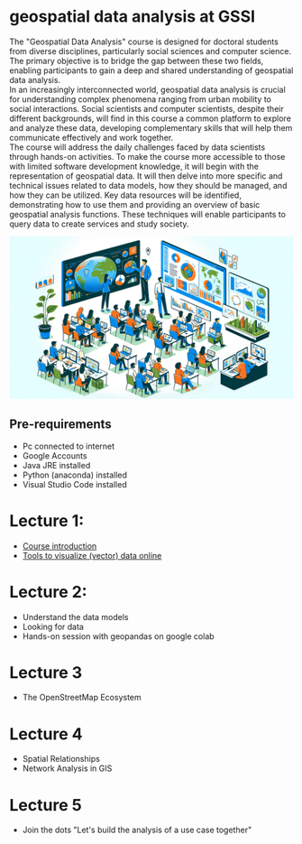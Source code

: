 # geospatial data analysis at GSSI
The "Geospatial Data Analysis" course is designed for doctoral students from diverse disciplines, particularly social sciences and computer science.<br/>The primary objective is to bridge the gap between these two fields, enabling participants to gain a deep and shared understanding of geospatial data analysis.<br/>
In an increasingly interconnected world, geospatial data analysis is crucial for understanding complex phenomena ranging from urban mobility to social interactions. Social scientists and computer scientists, despite their different backgrounds, will find in this course a common platform to explore and analyze these data, developing complementary skills that will help them communicate effectively and work together.<br/>
The course will address the daily challenges faced by data scientists through hands-on activities. To make the course more accessible to those with limited software development knowledge, it will begin with the representation of geospatial data. It will then delve into more specific and technical issues related to data models, how they should be managed, and how they can be utilized. Key data resources will be identified, demonstrating how to use them and providing an overview of basic geospatial analysis functions. These techniques will enable participants to query data to create services and study society.

![](https://raw.githubusercontent.com/napo/geeospatialdataanalysis_gssi/main/img/cover3.jpg)

## Pre-requirements
- Pc connected to internet
- Google Accounts
- Java JRE installed
- Python (anaconda) installed
- Visual Studio Code installed

# Lecture 1:
- [Course introduction](https://docs.google.com/presentation/d/e/2PACX-1vR6cxnjhSe7BgzFUiZeN_n__RZEVFhzY57unG_iTye1hjQl2I7-PHLA17fAl0AWVvt-rV0ILk5hG2hv/pub?start=false&loop=false&delayms=3000)
- [Tools to visualize (vector) data online](https://docs.google.com/presentation/d/e/2PACX-1vSC1B-MThz5FoYvCVmznkOh0Ohh6wZdK5po4mfsEvPm_qrq3hnYTF7IeHrRwyVx4xdEO8SdY36gPoJs/pub?start=false&loop=false&delayms=3000)

# Lecture 2:
- Understand the data models
- Looking for data
- Hands-on session with geopandas on google colab

# Lecture 3
- The OpenStreetMap Ecosystem

# Lecture 4
- Spatial Relationships
- Network Analysis in GIS

# Lecture 5
- Join the dots "Let's build the analysis of a use case together"
